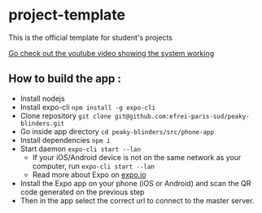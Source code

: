 # project-template
This is the official template for student's projects

[Go check out the youtube video showing the system working](https://www.youtube.com/watch?v=UP-h3t4w9pY)

## How to build the app :

* Install nodejs
* Install expo-cli `npm install -g expo-cli`
* Clone repository `git clone git@github.com:efrei-paris-sud/peaky-blinders.git`
* Go inside app directory `cd peaky-blinders/src/phone-app`
* Install dependencies `npm i`
* Start daemon `expo-cli start --lan`
    * If your iOS/Android device is not on the same network as your computer, run `expo-cli start --lan`
    * Read more about Expo on [expo.io](https://expo.io/)
* Install the Expo app on your phone (iOS or Android) and scan the QR code generated on the previous step
* Then in the app select the correct url to connect to the master server.

